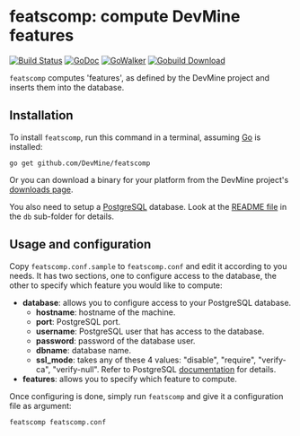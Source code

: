 # featscomp: compute DevMine features

[![Build Status](https://travis-ci.org/DevMine/featscomp.png?branch=master)](https://travis-ci.org/DevMine/featscomp)
[![GoDoc](http://godoc.org/github.com/DevMine/featscomp?status.svg)](http://godoc.org/github.com/DevMine/featscomp)
[![GoWalker](http://img.shields.io/badge/doc-gowalker-blue.svg?style=flat)](https://gowalker.org/github.com/DevMine/featscomp)
[![Gobuild Download](http://gobuild.io/badge/github.com/DevMine/featscomp/downloads.svg)](http://gobuild.io/github.com/DevMine/featscomp)

`featscomp` computes 'features', as defined by the DevMine project and inserts
them into the database.

## Installation

To install `featscomp`, run this command in a terminal, assuming
[Go](http://golang.org/) is installed:

    go get github.com/DevMine/featscomp

Or you can download a binary for your platform from the DevMine project's
[downloads page](http://devmine.ch/downloads).

You also need to setup a [PostgreSQL](http://www.postgresql.org/) database. Look
at the
[README file](https://github.com/DevMine/featscomp/blob/master/db/README.md)
in the `db` sub-folder for details.

## Usage and configuration

Copy `featscomp.conf.sample` to `featscomp.conf` and edit it according to you
needs. It has two sections, one to configure access to the database, the other
to specify which feature you would like to compute:

 * **database**: allows you to configure access to your PostgreSQL
   database.
   - **hostname**: hostname of the machine.
   - **port**: PostgreSQL port.
   - **username**: PostgreSQL user that has access to the database.
   - **password**: password of the database user.
   - **dbname**: database name.
   - **ssl\_mode**: takes any of these 4 values: "disable",
     "require", "verify-ca", "verify-null". Refer to PostgreSQL
     [documentation](http://www.postgresql.org/docs/9.4/static/libpq-ssl.html)
     for details.
 * **features**: allows you to specify which feature to compute.

Once configuring is done, simply run `featscomp` and give it a configuration
file as argument:

    featscomp featscomp.conf
